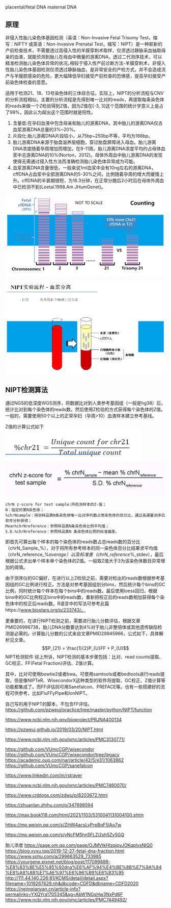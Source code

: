 ## 
placental/fetal DNA
maternal DNA

## 原理

非侵入性胎儿染色体基因检测（英语：Non-Invasive Fetal Trisomy Test，缩写：NIFTY 或英语：Non-Invasive Prenatal Test，缩写：NIPT）是一种崭新的产前检查技术，不需要透过高侵入性的羊膜穿刺术取样，仅须透过静脉采血抽取母亲的血液，就能侦测到胎儿在母血中微量的游离DNA，透过二代测序技术，可以精准检测胎儿染色体异常的状况｡相较于侵入性产前诊断方法-羊膜穿刺术，非侵入性胎儿染色体基因检测仅须透过静脉抽血，是非常安全的产检方式，并不会造成流产与羊膜腔感染的危险，更大幅降低孕妇接受产前检查的恐惧感，提高孕妇接受产前染色体检查的意愿。

适用于检测21、18、13号染色体的三体综合征。实际上，NIPT的分析流程与CNV的分析流程相似。主要的分析流程是先得到唯一比对的reads，再提取每条染色体的reads来做一个Z检验得到Z值，因为Z值在[-3, 3]这个范围的统计学意义上是占了99%，因此认为超出这个范围时就是阳性。

1. 含量低:在孕妇血液中包含母亲和胎儿的游离DNA，其中胎儿的游离DNA仅古血浆游离DNA总量的3%~20%。
2. 片段化:胎儿游离DNA片段较小，从75bp~250bp不等，平均为166bp。
3. 胎儿游离DNA来源于胎盘滋养层细胞，穿过胎盘屏障进入母血。胎儿游离DNA浓度随着孕周增加而增加，在9-11周，胎儿游离DNA浓度平均约占母体血浆中总游离DNA的10%(Norton，2012)。母体外周血中胎儿游离DNA的发现使得无需通过侵入性方法而准确检测胎儿染色体异常成为可能。
4. 血浆游离DNA含量很低，一般来说1ml血浆中会有10ng左右的游离DNA，cffDNA占血浆中全部游离DNA的5-30%之间，比例随着孕周的增大而缓慢上升。cffDNA的半衰期很短，为16.3分钟，在正常分娩后2小时后在母体外周血中已检测不到(Loetal.1998.Am JHumGenet)。


![](./pics/202204221.png)

![](./pics/202204223.png)
## NIPT检测算法
通过NGS的低深度WGS测序，将数据比对到人类参考基因组（一般是hg38）后，统计比对到每个染色体的reads数。然后使用Z检验的方式获得每个染色体的Z值。一般的，需要使用50个以上的正常孕妇（孕周>10）血液样本建立参考基线。

Z值的计算公式如下
![](./pics/202204222.png)
![](./pics/20220422.jpg)
```
chrN z-score for test sample:所检测样本的Z-值；
N：指定的第N染色体；
%chrNsample：待测样品第N条染色体唯一比对序列数占常染色体的百分比，通过高通量测序后软件分析获得；
Mean%chrNreference：参照样品第N条染色体比例平均值；
S.D.%chrNreference：参照样品第N 条染色体比例的标准偏差。
```
即首先可算出每个样本的每个染色体的reads数占总reads数的百分比（chrN_Sample_%），对于将所有参考样本的同一染色体百分比结果求平均值（chrN_reference_%_average）以及标准差（chrN_reference_%_stdev），最后根据公式求出单个样本单个染色体的Z值。一般取Z值大于3为该染色体数目异常增加的阈值。

由于测序仪的GC偏好，在进行以上Z检验之前，需要对检出的reads数根据参考基因组的GC比例进行校正。方法是对参考基因组划分bins，然后统计每个bins的GC比例，同时统计每个样本在每个bins中的reads数。最后使用loess回归，根据bins中的GC比例校正bins中的reads数，重新把校正后的reads数相加获得每个染色体中的校正后reads数。R语言中的写法可参考此篇https://www.biostars.org/p/233743/。

更重要的，在进行NIPT检测之前，需要进行胎儿分数评估，根据文章PMID26996738，胎儿DNA分数要达到4%对于胎儿非整倍体或其他遗传缺陷检测是必需的。计算胎儿分数的公式来自文章PMID29945966，公式如下，具体解析见文章。
$$P_{21} = \frac{1}{2}P_{U}FF + P_{U}$$
NIPT检测软件
综上所诉，NIPT检测的基本步骤包括：比对、read counts提取、GC校正、FF(Fetal Fraction)评估、Z值计算。

其中，比对可使用bowtie2或者bwa。可使用samtools或者bedtools进行reads提取，但是像NIPTeR、WisecondorX这种类型的软件将提取、GC校正、Z值计算等功能都集成了。而FF评估则可用Sanefalcon、PREFACE等。也有一些搭建好的流程可供参考，比如FluFFyPipe和IonNIPT。

自己写的用于NIPT的脚本，不包含FF评估。
https://github.com/pzweuj/practice/tree/master/python/NIPT/function

https://www.ncbi.nlm.nih.gov/bioproject/PRJNA400134

https://pzweuj.github.io/2019/03/20/NIPT.html

https://www.ncbi.nlm.nih.gov/pmc/articles/PMC3130771/

https://github.com/VUmcCGP/wisecondor
https://github.com/VUmcCGP/wisecondor/tree/legacy
https://academic.oup.com/nar/article/42/5/e31/1063962
https://github.com/VUmcCGP/sanefalcon

https://www.linkedin.com/in/rstraver


https://www.ncbi.nlm.nih.gov/pmc/articles/PMC7460070/

https://www.cnblogs.com/zdwu/p/8203672.html

https://zhuanlan.zhihu.com/p/347698594

https://max.book118.com/html/2021/1103/5310041131004100.shtm


https://mp.weixin.qq.com/s/ZihW4acsLyPrpBqF5lAo7w

https://mp.weixin.qq.com/s/vNcFM5hn5FLZi2sh5Zy5GQ

胎儿浓度
https://page.om.qq.com/page/OJMVtkHIzpjpvJOKqpIysNIQ0
https://blog.xyxu.top/2019-12-27-fetal-dna-fraction.html
https://www.sohu.com/a/299663529_733985
https://yourgene.pixnet.net/blog/post/117099888-%E8%83%8E%E5%85%92dna%E6%AF%94%E4%BE%8B%E7%9A%84%E8%A8%88%E7%AE%97%E6%96%B9%E6%B3%95
http://111.44.140.226:81/KCMS/detail/detail.aspx?filename=1019267629.nh&dbcode=CDFD&dbname=CDFD2020
https://nejmqianyan.cn/article-info?permalinks=YXQYra1705345&sg=AbW1NGsHw3NxPd6F
https://www.ncbi.nlm.nih.gov/pmc/articles/PMC7449492/
